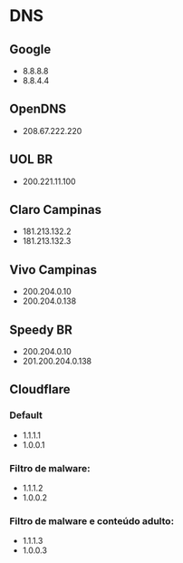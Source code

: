 # DNS

## Google
- 8.8.8.8
- 8.8.4.4

## OpenDNS
- 208.67.222.220

## UOL BR
- 200.221.11.100

## Claro Campinas
- 181.213.132.2
- 181.213.132.3

## Vivo Campinas
- 200.204.0.10
- 200.204.0.138

## Speedy BR
- 200.204.0.10
- 201.200.204.0.138

## Cloudflare
### Default
- 1.1.1.1
- 1.0.0.1

### Filtro de malware:
- 1.1.1.2
- 1.0.0.2

### Filtro de malware e conteúdo adulto:
- 1.1.1.3
- 1.0.0.3
